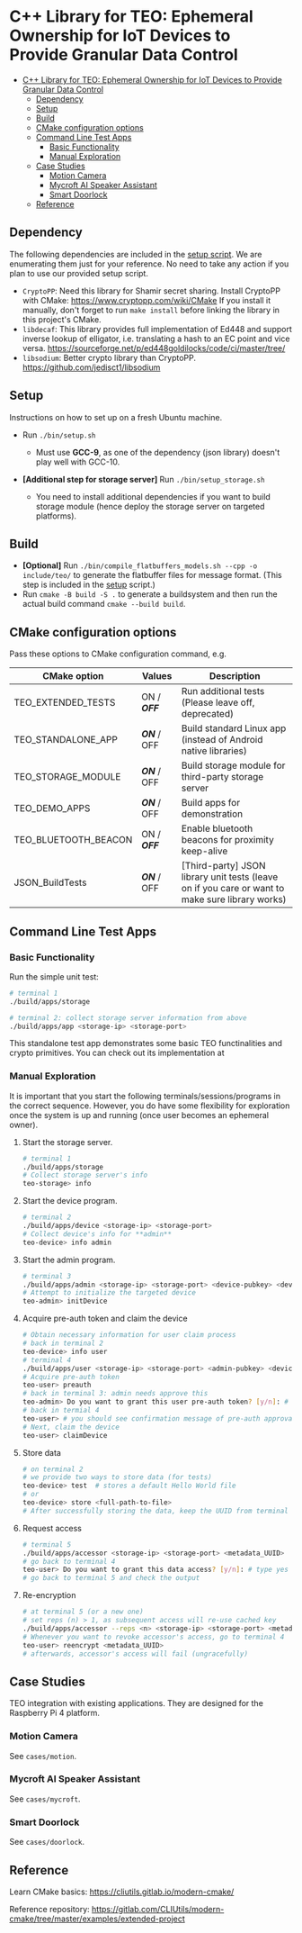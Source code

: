 # C++ Library for TEO: Ephemeral Ownership for IoT Devices to Provide Granular Data Control

- [C++ Library for TEO: Ephemeral Ownership for IoT Devices to Provide Granular Data Control](#c-library-for-teo-ephemeral-ownership-for-iot-devices-to-provide-granular-data-control)
  - [Dependency](#dependency)
  - [Setup](#setup)
  - [Build](#build)
  - [CMake configuration options](#cmake-configuration-options)
  - [Command Line Test Apps](#command-line-test-apps)
    - [Basic Functionality](#basic-functionality)
    - [Manual Exploration](#manual-exploration)
  - [Case Studies](#case-studies)
    - [Motion Camera](#motion-camera)
    - [Mycroft AI Speaker Assistant](#mycroft-ai-speaker-assistant)
    - [Smart Doorlock](#smart-doorlock)
  - [Reference](#reference)


## Dependency

The following dependencies are included in the [setup script](#setup). We are enumerating them just for your reference. No need to take any action if you plan to use our provided setup script.

- `CryptoPP`: Need this library for Shamir secret sharing.
Install CryptoPP with CMake: https://www.cryptopp.com/wiki/CMake
If you install it manually, don't forget to run `make install` before
linking the library in this project's CMake.
- `libdecaf`: This library provides full implementation of Ed448 and support inverse lookup of elligator, i.e. translating a hash to an EC point and vice versa. https://sourceforge.net/p/ed448goldilocks/code/ci/master/tree/
- `libsodium`: Better crypto library than CryptoPP. https://github.com/jedisct1/libsodium


## Setup

Instructions on how to set up on a fresh Ubuntu machine.

- Run `./bin/setup.sh`
  - Must use **GCC-9**, as one of the dependency (json library) doesn't play well with GCC-10.

- **[Additional step for storage server]**
Run `./bin/setup_storage.sh`
  - You need to install additional dependencies if you want to build storage module (hence deploy the storage server on targeted platforms).

## Build

- **[Optional]** Run `./bin/compile_flatbuffers_models.sh --cpp -o include/teo/` to generate the flatbuffer files for message format. (This step is included in the [setup](#setup) script.)
- Run `cmake -B build -S .` to generate a buildsystem and then run the actual build command `cmake --build build`. 

## CMake configuration options

Pass these options to CMake configuration command, e.g.

| CMake option | Values | Description |
| ------------ | ------ | ----------- |
| TEO_EXTENDED_TESTS | ON / ***OFF*** | Run additional tests (Please leave off, deprecated) |
| TEO_STANDALONE_APP | ***ON*** / OFF | Build standard Linux app (instead of Android native libraries) |
| TEO_STORAGE_MODULE | ***ON*** / OFF | Build storage module for third-party storage server |
| TEO_DEMO_APPS | ***ON*** / OFF | Build apps for demonstration |
| TEO_BLUETOOTH_BEACON | ON / ***OFF*** | Enable bluetooth beacons for proximity keep-alive |
| JSON_BuildTests | ***ON*** / OFF | [Third-party] JSON library unit tests (leave on if you care or want to make sure library works) |

## Command Line Test Apps

### Basic Functionality

Run the simple unit test:
```bash
# terminal 1
./build/apps/storage

# terminal 2: collect storage server information from above
./build/apps/app <storage-ip> <storage-port>
```
This standalone test app demonstrates some basic TEO functinalities and crypto primitives. You can check out its implementation at 

### Manual Exploration

It is important that you start the following terminals/sessions/programs in the correct sequence. However, you do have some flexibility for exploration once the system is up and running (once user becomes an ephemeral owner).

1. Start the storage server.
   ```bash
   # terminal 1
   ./build/apps/storage
   # Collect storage server's info
   teo-storage> info 
   ```
2. Start the device program.
   ```bash
   # terminal 2
   ./build/apps/device <storage-ip> <storage-port>
   # Collect device's info for **admin**
   teo-device> info admin
   ```
3. Start the admin program.
    ```bash
    # terminal 3
    ./build/apps/admin <storage-ip> <storage-port> <device-pubkey> <device-secret>
    # Attempt to initialize the targeted device
    teo-admin> initDevice
    ```
4. Acquire pre-auth token and claim the device
    ```bash 
    # Obtain necessary information for user claim process
    # back in terminal 2
    teo-device> info user
    # terminal 4
    ./build/apps/user <storage-ip> <storage-port> <admin-pubkey> <device-pubkey>
    # Acquire pre-auth token
    teo-user> preauth
    # back in terminal 3: admin needs approve this
    teo-admin> Do you want to grant this user pre-auth token? [y/n]: # type yes or no
    # back in termial 4
    teo-user> # you should see confirmation message of pre-auth approval here
    # Next, claim the device
    teo-user> claimDevice
    ```
5. Store data
    ```bash 
    # on terminal 2
    # we provide two ways to store data (for tests)
    teo-device> test  # stores a default Hello World file
    # or
    teo-device> store <full-path-to-file>
    # After successfully storing the data, keep the UUID from terminal output as you will need it later
    ```
6. Request access 
    ```bash
    # terminal 5
    ./build/apps/accessor <storage-ip> <storage-port> <metadata_UUID>
    # go back to terminal 4
    teo-user> Do you want to grant this data access? [y/n]: # type yes or no
    # go back to terminal 5 and check the output
    ```
7. Re-encryption
    ```bash
    # at terminal 5 (or a new one) 
    # set reps (n) > 1, as subsequent access will re-use cached key 
    ./build/apps/accessor --reps <n> <storage-ip> <storage-port> <metadata_UUID>
    # Whenever you want to revoke accessor's access, go to terminal 4
    teo-user> reencrypt <metadata_UUID>
    # afterwards, accessor's access will fail (ungracefully)
    ```

## Case Studies

TEO integration with existing applications. They are designed for the Raspberry Pi 4 platform.

### Motion Camera

See `cases/motion`.

### Mycroft AI Speaker Assistant

See `cases/mycroft`.

### Smart Doorlock

See `cases/doorlock`.


## Reference

Learn CMake basics: https://cliutils.gitlab.io/modern-cmake/

Reference repository: https://gitlab.com/CLIUtils/modern-cmake/tree/master/examples/extended-project

